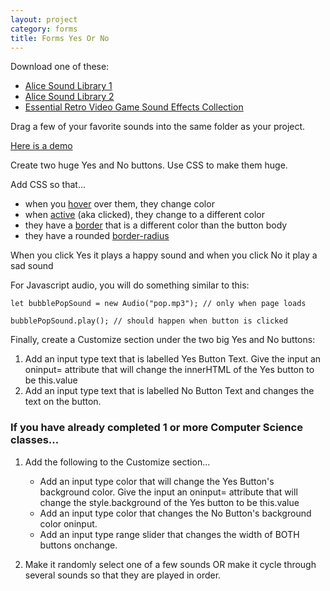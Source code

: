 ```yaml
---
layout: project
category: forms
title: Forms Yes Or No
---
```


Download one of these:
  - [Alice Sound Library 1](https://www.alice.org/wp-content/uploads/2017/05/AliceSoundLibrary.zip)
  - [Alice Sound Library 2](https://www.alice.org/wp-content/uploads/2017/08/AliceSoundLibraryExpansionPackOne.zip)
  - [Essential Retro Video Game Sound Effects Collection](https://drive.google.com/uc?export=download&id=1wjLFlCGQ_HoQJ0QMawGk5qoCyOWcteY4)

Drag a few of your favorite sounds into the same folder as your project.

[Here is a demo](https://drive.google.com/file/d/1vw5GDnkJAvt61_dFyai6K1EcWJNqBFt4/view)

Create two huge Yes and No buttons. Use CSS to make them huge.

Add CSS so that...
- when you [hover](https://www.w3schools.com/css/tryit.asp?filename=trycss_pseudo-class_links) over them, they change color
- when [active](https://www.w3schools.com/css/tryit.asp?filename=trycss_pseudo-class_links) (aka clicked), they change to a different color
- they have a [border](https://www.w3schools.com/cssref/css3_pr_border-radius.php) that is a different color than the button body
- they have a rounded [border-radius](https://www.w3schools.com/cssref/css3_pr_border-radius.php)

When you click Yes it plays a happy sound and when you click No it play a sad sound

For Javascript audio, you will do something similar to this:
```
let bubblePopSound = new Audio("pop.mp3"); // only when page loads

bubblePopSound.play(); // should happen when button is clicked
```

Finally, create a Customize section under the two big Yes and No buttons:
1. Add an input type text that is labelled Yes Button Text. Give the input an oninput= attribute that will change the innerHTML of the Yes button to be this.value
2. Add an input type text that is labelled No Button Text and changes the text on the button.    


### If you have already completed 1 or more Computer Science classes...

1. Add the following to the Customize section...


    - Add an input type color that will change the Yes Button's background color. Give the input an oninput= attribute that will change the style.background of the Yes button to be this.value
    - Add an input type color that changes the No Button's background color oninput.
    - Add an input type range slider that changes the width of BOTH buttons onchange.

1. Make it randomly select one of a few sounds OR make it cycle through several sounds so that they are played in order.
